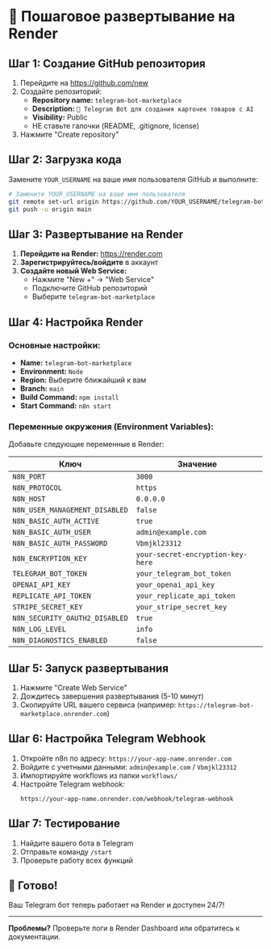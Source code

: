 # 🚀 Пошаговое развертывание на Render

## Шаг 1: Создание GitHub репозитория

1. Перейдите на https://github.com/new
2. Создайте репозиторий:
   - **Repository name:** `telegram-bot-marketplace`
   - **Description:** `🤖 Telegram Bot для создания карточек товаров с AI`
   - **Visibility:** Public
   - НЕ ставьте галочки (README, .gitignore, license)
3. Нажмите "Create repository"

## Шаг 2: Загрузка кода

Замените `YOUR_USERNAME` на ваше имя пользователя GitHub и выполните:

```bash
# Замените YOUR_USERNAME на ваше имя пользователя
git remote set-url origin https://github.com/YOUR_USERNAME/telegram-bot-marketplace.git
git push -u origin main
```

## Шаг 3: Развертывание на Render

1. **Перейдите на Render:** https://render.com
2. **Зарегистрируйтесь/войдите** в аккаунт
3. **Создайте новый Web Service:**
   - Нажмите "New +" → "Web Service"
   - Подключите GitHub репозиторий
   - Выберите `telegram-bot-marketplace`

## Шаг 4: Настройка Render

### Основные настройки:
- **Name:** `telegram-bot-marketplace`
- **Environment:** `Node`
- **Region:** Выберите ближайший к вам
- **Branch:** `main`
- **Build Command:** `npm install`
- **Start Command:** `n8n start`

### Переменные окружения (Environment Variables):

Добавьте следующие переменные в Render:

| Ключ | Значение |
|------|----------|
| `N8N_PORT` | `3000` |
| `N8N_PROTOCOL` | `https` |
| `N8N_HOST` | `0.0.0.0` |
| `N8N_USER_MANAGEMENT_DISABLED` | `false` |
| `N8N_BASIC_AUTH_ACTIVE` | `true` |
| `N8N_BASIC_AUTH_USER` | `admin@example.com` |
| `N8N_BASIC_AUTH_PASSWORD` | `Vbmjkl23312` |
| `N8N_ENCRYPTION_KEY` | `your-secret-encryption-key-here` |
| `TELEGRAM_BOT_TOKEN` | `your_telegram_bot_token` |
| `OPENAI_API_KEY` | `your_openai_api_key` |
| `REPLICATE_API_TOKEN` | `your_replicate_api_token` |
| `STRIPE_SECRET_KEY` | `your_stripe_secret_key` |
| `N8N_SECURITY_OAUTH2_DISABLED` | `true` |
| `N8N_LOG_LEVEL` | `info` |
| `N8N_DIAGNOSTICS_ENABLED` | `false` |

## Шаг 5: Запуск развертывания

1. Нажмите "Create Web Service"
2. Дождитесь завершения развертывания (5-10 минут)
3. Скопируйте URL вашего сервиса (например: `https://telegram-bot-marketplace.onrender.com`)

## Шаг 6: Настройка Telegram Webhook

1. Откройте n8n по адресу: `https://your-app-name.onrender.com`
2. Войдите с учетными данными: `admin@example.com` / `Vbmjkl23312`
3. Импортируйте workflows из папки `workflows/`
4. Настройте Telegram webhook:
   ```
   https://your-app-name.onrender.com/webhook/telegram-webhook
   ```

## Шаг 7: Тестирование

1. Найдите вашего бота в Telegram
2. Отправьте команду `/start`
3. Проверьте работу всех функций

## 🎯 Готово!

Ваш Telegram бот теперь работает на Render и доступен 24/7!

---

**Проблемы?** Проверьте логи в Render Dashboard или обратитесь к документации. 
